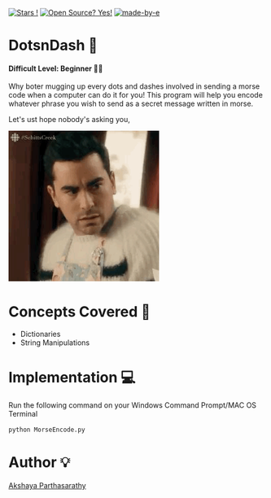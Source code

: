 [![Stars !](https://img.shields.io/badge/Star-If%20Useful-1abc9c.svg)](https://GitHub.com/Naereen/ama) 
[![Open Source? Yes!](https://badgen.net/badge/Open%20Source%20%3F/Yes%21/blue?icon=github)](https://github.com/Naereen/badges/) 
[![made-by-e](https://img.shields.io/badge/Go%20Back%20To-Repository-1f425f.svg)](https://github.com/iaks23/iLearnPython)


# DotsnDash 🎲

#### Difficult Level: Beginner 👶🏻

Why boter mugging up every dots and dashes involved in sending a morse code when a computer can do it for you! This program will help you encode whatever phrase you wish to send as a secret message written in morse. 

Let's ust hope nobody's asking you,

![Morse](https://github.com/iaks23/iLearnPython/blob/main/gifs/Morse.GIF)
  

# Concepts Covered 📖

* Dictionaries
* String Manipulations

# Implementation 💻

Run the following command on your Windows Command Prompt/MAC OS Terminal

```python
python MorseEncode.py
```
# Author 💡

[Akshaya Parthasarathy](https://github.com/iaks23)

